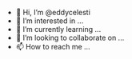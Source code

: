 - 👋 Hi, I’m @eddycelesti
- 👀 I’m interested in ...
- 🌱 I’m currently learning ...
- 💞️ I’m looking to collaborate on ...
- 📫 How to reach me ...

<!---
eddycelesti/eddycelesti is a ✨ special ✨ repository because its `README.md` (this file) appears on your GitHub profile.
You can click the Preview link to take a look at your changes.
--->
